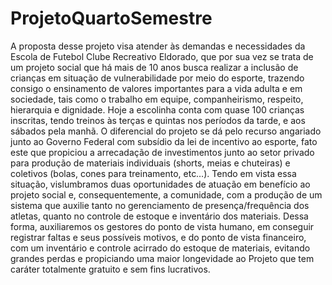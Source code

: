 # ProjetoQuartoSemestre

A proposta desse projeto visa atender às demandas e necessidades da Escola de Futebol Clube Recreativo Eldorado, que por sua vez se trata de um projeto social que há mais de 10 anos busca realizar a inclusão de crianças em situação de vulnerabilidade por meio do esporte, trazendo consigo o ensinamento de valores importantes para a vida adulta e em sociedade, tais como o trabalho em equipe, companheirismo, respeito, hierarquia e dignidade.
Hoje a escolinha conta com quase 100 crianças inscritas, tendo treinos às terças e quintas nos períodos da tarde, e aos sábados pela manhã. O diferencial do projeto se dá pelo recurso angariado junto ao Governo Federal com subsídio da lei de incentivo ao esporte, fato este que propiciou a arrecadação de investimentos junto ao setor privado para produção de materiais individuais (shorts, meias e chuteiras) e coletivos (bolas, cones para treinamento, etc…). Tendo em vista essa situação, vislumbramos duas oportunidades de atuação em benefício ao projeto social e, consequentemente, a comunidade, com a produção de um sistema que auxilie tanto no gerenciamento de presença/frequência dos atletas, quanto no controle de estoque e inventário dos materiais. Dessa forma, auxiliaremos os gestores do ponto de vista humano, em conseguir registrar faltas e seus possíveis motivos, e do ponto de vista financeiro, com um inventário e controle acirrado do estoque de materiais, evitando grandes perdas e propiciando uma maior longevidade ao Projeto que tem caráter totalmente gratuito e sem fins lucrativos.


